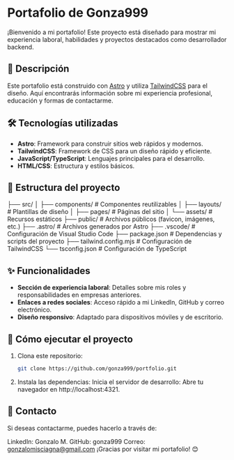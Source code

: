 # Portafolio de Gonza999

¡Bienvenido a mi portafolio! Este proyecto está diseñado para mostrar mi experiencia laboral, habilidades y proyectos destacados como desarrollador backend.

## 🚀 Descripción

Este portafolio está construido con [Astro](https://astro.build/) y utiliza [TailwindCSS](https://tailwindcss.com/) para el diseño. Aquí encontrarás información sobre mi experiencia profesional, educación y formas de contactarme.

## 🛠️ Tecnologías utilizadas

- **Astro**: Framework para construir sitios web rápidos y modernos.
- **TailwindCSS**: Framework de CSS para un diseño rápido y eficiente.
- **JavaScript/TypeScript**: Lenguajes principales para el desarrollo.
- **HTML/CSS**: Estructura y estilos básicos.

## 📂 Estructura del proyecto

├── src/ │ ├── components/ # Componentes reutilizables │ ├── layouts/ # Plantillas de diseño │ ├── pages/ # Páginas del sitio │ └── assets/ # Recursos estáticos ├── public/ # Archivos públicos (favicon, imágenes, etc.) ├── .astro/ # Archivos generados por Astro ├── .vscode/ # Configuración de Visual Studio Code ├── package.json # Dependencias y scripts del proyecto ├── tailwind.config.mjs # Configuración de TailwindCSS └── tsconfig.json # Configuración de TypeScript


## ✨ Funcionalidades

- **Sección de experiencia laboral**: Detalles sobre mis roles y responsabilidades en empresas anteriores.
- **Enlaces a redes sociales**: Acceso rápido a mi LinkedIn, GitHub y correo electrónico.
- **Diseño responsivo**: Adaptado para dispositivos móviles y de escritorio.

## 📜 Cómo ejecutar el proyecto

1. Clona este repositorio:
   ```bash
   git clone https://github.com/gonza999/portfolio.git

2. Instala las dependencias:
    Inicia el servidor de desarrollo:
    Abre tu navegador en http://localhost:4321.

## 📧 Contacto
Si deseas contactarme, puedes hacerlo a través de:

LinkedIn: Gonzalo M.
GitHub: gonza999
Correo: gonzalomisciagna@gmail.com
¡Gracias por visitar mi portafolio! 😊